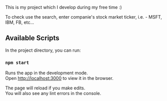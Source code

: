 This is my project which I develop during my free time :)

To check use the search, enter companie's stock market ticker, i.e. - MSFT, IBM, FB, etc...

## Available Scripts

In the project directory, you can run:

### `npm start`

Runs the app in the development mode.\
Open [http://localhost:3000](http://localhost:3000) to view it in the browser.

The page will reload if you make edits.\
You will also see any lint errors in the console.

